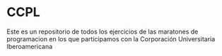 # CCPL
Este es un repositorio de todos los ejercicios de las maratones de programacion en los que participamos con la Corporación Universitaria Iberoamericana
